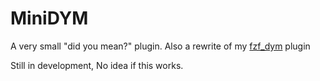 MiniDYM
=======

A very small "did you mean?" plugin. Also a rewrite of my [fzf_dym](https://github.com/Penaz91/fzf_dym) plugin

Still in development, No idea if this works.
